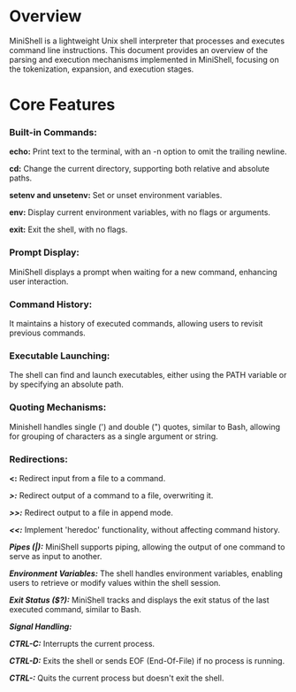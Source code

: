 # Overview

MiniShell is a lightweight Unix shell interpreter that processes and executes command line instructions. This document provides an overview of the parsing and execution mechanisms implemented in MiniShell, focusing on the tokenization, expansion, and execution stages.


# Core Features

### Built-in Commands:

**echo:** Print text to the terminal, with an -n option to omit the trailing newline.

**cd:** Change the current directory, supporting both relative and absolute paths.

**setenv and unsetenv:** Set or unset environment variables.

**env:** Display current environment variables, with no flags or arguments.

**exit:** Exit the shell, with no flags.

### Prompt Display: 
MiniShell displays a prompt when waiting for a new command, enhancing user interaction.

### Command History: 
It maintains a history of executed commands, allowing users to revisit previous commands.

### Executable Launching: 
The shell can find and launch executables, either using the PATH variable or by specifying an absolute path.

### Quoting Mechanisms: 
Minishell handles single (') and double (") quotes, similar to Bash, allowing for grouping of characters as a single argument or string.


### Redirections:

**<:** Redirect input from a file to a command.

***>:*** Redirect output of a command to a file, overwriting it.

***>>:*** Redirect output to a file in append mode.

***<<:*** Implement 'heredoc' functionality, without affecting command history.

***Pipes (|):*** MiniShell supports piping, allowing the output of one command to serve as input to another.

***Environment Variables:*** The shell handles environment variables, enabling users to retrieve or modify values within the shell session.

***Exit Status ($?):*** MiniShell tracks and displays the exit status of the last executed command, similar to Bash.


***Signal Handling:***

***CTRL-C:*** Interrupts the current process.

***CTRL-D:*** Exits the shell or sends EOF (End-Of-File) if no process is running.

***CTRL-\:*** Quits the current process but doesn't exit the shell.
